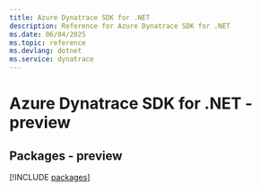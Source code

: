 ```yaml
---
title: Azure Dynatrace SDK for .NET
description: Reference for Azure Dynatrace SDK for .NET
ms.date: 06/04/2025
ms.topic: reference
ms.devlang: dotnet
ms.service: dynatrace
---
```

# Azure Dynatrace SDK for .NET - preview
## Packages - preview
[!INCLUDE [packages](dynatrace-index.md)]